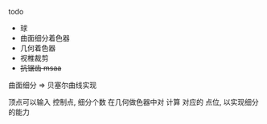 todo

* 球
* 曲面细分着色器
* 几何着色器
* 视椎裁剪
* ~~抗锯齿 msaa~~

曲面细分 => 贝塞尔曲线实现

顶点可以输入 控制点, 细分个数
在几何做色器中对 计算 对应的 点位, 以实现细分的能力